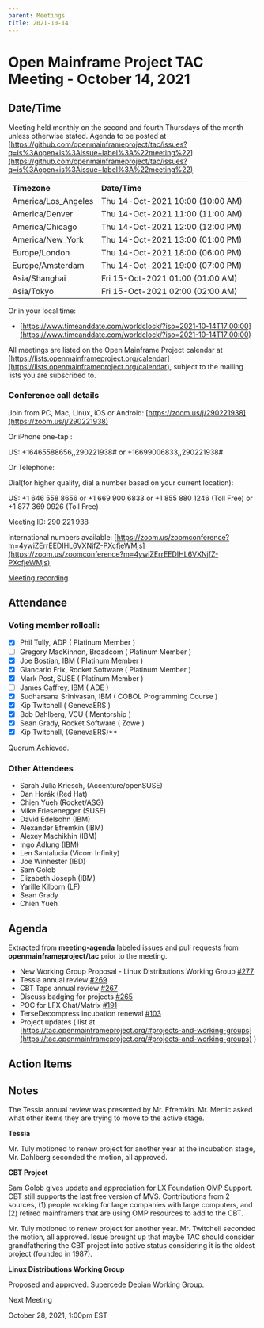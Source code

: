 ```yaml
---
parent: Meetings
title: 2021-10-14
---
```


# **Open Mainframe Project TAC Meeting - October 14, 2021**


## **Date/Time**

Meeting held monthly on the second and fourth Thursdays of the month unless otherwise stated. Agenda to be posted at [https://github.com/openmainframeproject/tac/issues?q=is%3Aopen+is%3Aissue+label%3A%22meeting%22](https://github.com/openmainframeproject/tac/issues?q=is%3Aopen+is%3Aissue+label%3A%22meeting%22)


<table>
  <tr>
   <td><strong>Timezone</strong>
   </td>
   <td><strong>Date/Time</strong>
   </td>
  </tr>
  <tr>
   <td>America/Los_Angeles
   </td>
   <td>Thu 14-Oct-2021 10:00 (10:00 AM)
   </td>
  </tr>
  <tr>
   <td>America/Denver
   </td>
   <td>Thu 14-Oct-2021 11:00 (11:00 AM)
   </td>
  </tr>
  <tr>
   <td>America/Chicago
   </td>
   <td>Thu 14-Oct-2021 12:00 (12:00 PM)
   </td>
  </tr>
  <tr>
   <td>America/New_York
   </td>
   <td>Thu 14-Oct-2021 13:00 (01:00 PM)
   </td>
  </tr>
  <tr>
   <td>Europe/London
   </td>
   <td>Thu 14-Oct-2021 18:00 (06:00 PM)
   </td>
  </tr>
  <tr>
   <td>Europe/Amsterdam
   </td>
   <td>Thu 14-Oct-2021 19:00 (07:00 PM)
   </td>
  </tr>
  <tr>
   <td>Asia/Shanghai
   </td>
   <td>Fri 15-Oct-2021 01:00 (01:00 AM)
   </td>
  </tr>
  <tr>
   <td>Asia/Tokyo
   </td>
   <td>Fri 15-Oct-2021 02:00 (02:00 AM)
   </td>
  </tr>
</table>


Or in your local time:



* [https://www.timeanddate.com/worldclock/?iso=2021-10-14T17:00:00](https://www.timeanddate.com/worldclock/?iso=2021-10-14T17:00:00)

All meetings are listed on the Open Mainframe Project calendar at [https://lists.openmainframeproject.org/calendar](https://lists.openmainframeproject.org/calendar), subject to the mailing lists you are subscribed to.


### **Conference call details**

Join from PC, Mac, Linux, iOS or Android: [https://zoom.us/j/290221938](https://zoom.us/j/290221938)

Or iPhone one-tap :

US: +16465588656,,290221938# or +16699006833,,290221938#

Or Telephone:

Dial(for higher quality, dial a number based on your current location):

US: +1 646 558 8656  or +1 669 900 6833  or +1 855 880 1246 (Toll Free) or +1 877 369 0926 (Toll Free)

Meeting ID: 290 221 938

International numbers available: [https://zoom.us/zoomconference?m=4ywiZErrEEDIHL6VXNjfZ-PXcfjeWMjs](https://zoom.us/zoomconference?m=4ywiZErrEEDIHL6VXNjfZ-PXcfjeWMjs)

[Meeting recording](https://t.sidekickopen84.com/s3t/c/5/f18dQhb0S7kF8cFn5ZW2fM7zX59hl3kW7_k2841CXdp3VQ0ptF7v4BRNW2dykdq6RGRHh101?te=W3R5hFj4cm2zwW3HbfKg3JFvN1W43QJhh1JxwY5W1Lwv934kCBw8W43SMZw49Rd6fW1VxfWz2Rlc8KW2HJnmS1_f3KpW3Y2-Xv4kBPnSW2nF1T54kl46TW2kcjnC2ffmsyf49M8XD04&si=8000000006046639&pi=35e2d084-53ad-482c-c29b-a794f04897d4)


## **Attendance**


### **Voting member rollcall:**



- [x] Phil Tully, ADP ( Platinum Member )
- [ ] Gregory MacKinnon, Broadcom ( Platinum Member )
- [x] Joe Bostian, IBM ( Platinum Member )
- [x] Giancarlo Frix, Rocket Software ( Platinum Member )
- [x] Mark Post, SUSE ( Platinum Member )
- [ ] James Caffrey, IBM ( ADE )
- [x] Sudharsana Srinivasan, IBM ( COBOL Programming Course )
- [x] Kip Twitchell ( GenevaERS )
- [x] Bob Dahlberg, VCU ( Mentorship )
- [x] Sean Grady, Rocket Software ( Zowe )
- [x] Kip Twitchell, (GenevaERS)**

Quorum Achieved.


### **Other Attendees**

- Sarah Julia Kriesch, (Accenture/openSUSE)
- Dan Horák (Red Hat)
- Chien Yueh (Rocket/ASG)
- Mike Friesenegger (SUSE)
- David Edelsohn (IBM)
- Alexander Efremkin (IBM)
- Alexey Machikhin (IBM)
- Ingo Adlung (IBM)
- Len Santalucia (Vicom Infinity)
- Joe Winhester (IBD)
- Sam Golob
- Elizabeth Joseph (IBM)
- Yarille Kilborn (LF)
- Sean Grady
- Chien Yueh


## **Agenda**

Extracted from **meeting-agenda** labeled issues and pull requests from **openmainframeproject/tac** prior to the meeting.



* New Working Group Proposal - Linux Distributions Working Group [#277](https://t.sidekickopen84.com/s3t/c/5/f18dQhb0S7kF8cFn5ZW2fM7zX59hl3kW7_k2841CXdp3VQ0ptF7v4BRNW2dykdq6RGRHh101?te=W3R5hFj4cm2zwW3P28X24hCPvhW43T4P345Nq0SW3zbVms49HS1QW45TRgK3K2B1SW4fDX7N3T3qBcw3K96zT4SN2&si=8000000006046639&pi=35e2d084-53ad-482c-c29b-a794f04897d4)
* Tessia annual review [#269](https://t.sidekickopen84.com/s3t/c/5/f18dQhb0S7kF8cFn5ZW2fM7zX59hl3kW7_k2841CXdp3VQ0ptF7v4BRNW2dykdq6RGRHh101?te=W3R5hFj4cm2zwW3P28X24hCPvhW43T4P345Nq0SW3zbVms49HS1QW45TRgK3K2B1SW4fDX7N3T3qBcw3K96zT51d2&si=8000000006046639&pi=35e2d084-53ad-482c-c29b-a794f04897d4)
* CBT Tape annual review [#267](https://t.sidekickopen84.com/s3t/c/5/f18dQhb0S7kF8cFn5ZW2fM7zX59hl3kW7_k2841CXdp3VQ0ptF7v4BRNW2dykdq6RGRHh101?te=W3R5hFj4cm2zwW3P28X24hCPvhW43T4P345Nq0SW3zbVms49HS1QW45TRgK3K2B1SW4fDX7N3T3qBcw3K96zT4SM2&si=8000000006046639&pi=35e2d084-53ad-482c-c29b-a794f04897d4)
* Discuss badging for projects [#265](https://t.sidekickopen84.com/s3t/c/5/f18dQhb0S7kF8cFn5ZW2fM7zX59hl3kW7_k2841CXdp3VQ0ptF7v4BRNW2dykdq6RGRHh101?te=W3R5hFj4cm2zwW3P28X24hCPvhW43T4P345Nq0SW3zbVms49HS1QW45TRgK3K2B1SW4fDX7N3T3qBcw3K96zT4Hg2&si=8000000006046639&pi=35e2d084-53ad-482c-c29b-a794f04897d4)
* POC for LFX Chat/Matrix [#191](https://t.sidekickopen84.com/s3t/c/5/f18dQhb0S7kF8cFn5ZW2fM7zX59hl3kW7_k2841CXdp3VQ0ptF7v4BRNW2dykdq6RGRHh101?te=W3R5hFj4cm2zwW3P28X24hCPvhW43T4P345Nq0SW3zbVms49HS1QW45TRgK3K2B1SW4fDX7N3T3qBcw3K96zS4km2&si=8000000006046639&pi=35e2d084-53ad-482c-c29b-a794f04897d4)
* TerseDecompress incubation renewal [#103](https://t.sidekickopen84.com/s3t/c/5/f18dQhb0S7kF8cFn5ZW2fM7zX59hl3kW7_k2841CXdp3VQ0ptF7v4BRNW2dykdq6RGRHh101?te=W3R5hFj4cm2zwW3P28X24hCPvhW43T4P345Nq0SW3zbVms49HS1QW45TRgK3K2B1SW4fDX7N3T3qBcw3K96zS4vH2&si=8000000006046639&pi=35e2d084-53ad-482c-c29b-a794f04897d4)
* Project updates ( list at [https://tac.openmainframeproject.org/#projects-and-working-groups](https://tac.openmainframeproject.org/#projects-and-working-groups) )


## **Action Items**


## **Notes**

The Tessia annual review was presented by Mr. Efremkin. Mr. Mertic asked what other items they are trying to move to the active stage.

**Tessia**

Mr. Tuly motioned to renew project for another year at the incubation stage, Mr. Dahlberg seconded the motion, all approved.

**CBT Project**

Sam Golob gives update and appreciation for LX Foundation OMP Support.  CBT still supports the last free version of MVS.  Contributions from 2 sources, (1) people working for large companies with large computers, and (2) retired mainframers that are using OMP resources to add to the CBT.  

Mr. Tuly motioned to renew project for another year. Mr. Twitchell seconded the motion, all approved.  Issue brought up that maybe TAC should consider grandfathering the CBT project into active status considering it is the oldest project (founded in 1987).   

**Linux Distributions Working Group**

Proposed and approved. Supercede Debian Working Group.

Next Meeting

October 28, 2021, 1:00pm EST
